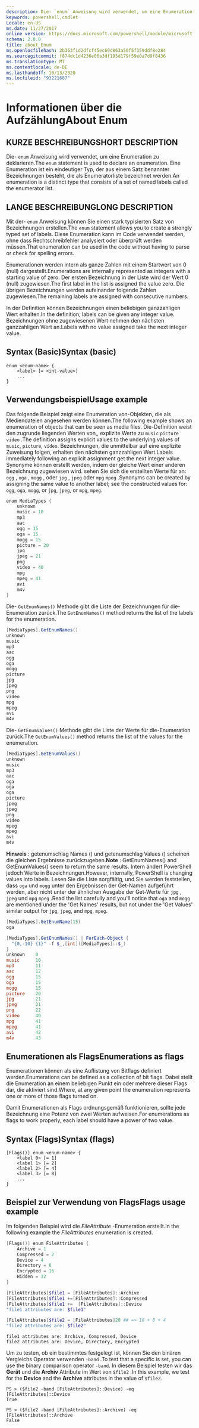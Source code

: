 ```yaml
---
description: Die- `enum` Anweisung wird verwendet, um eine Enumeration zu deklarieren. Eine Enumeration ist ein eindeutiger Typ, der aus einem Satz benannter Bezeichnungen besteht, die als Enumeratorliste bezeichnet werden.
keywords: powershell,cmdlet
Locale: en-US
ms.date: 11/27/2017
online version: https://docs.microsoft.com/powershell/module/microsoft.powershell.core/about/about_enum?view=powershell-6&WT.mc_id=ps-gethelp
schema: 2.0.0
title: about_Enum
ms.openlocfilehash: 2b363f1d2dfcf45ec69d863a50f5f359ddf8e284
ms.sourcegitcommit: f874dc1d4236e06a3df195d179f59e0a7d9f8436
ms.translationtype: MT
ms.contentlocale: de-DE
ms.lasthandoff: 10/13/2020
ms.locfileid: "93221687"
---
```

# <a name="about-enum"></a><span data-ttu-id="6072c-105">Informationen über die Aufzählung</span><span class="sxs-lookup"><span data-stu-id="6072c-105">About Enum</span></span>

## <a name="short-description"></a><span data-ttu-id="6072c-106">KURZE BESCHREIBUNG</span><span class="sxs-lookup"><span data-stu-id="6072c-106">SHORT DESCRIPTION</span></span>
<span data-ttu-id="6072c-107">Die- `enum` Anweisung wird verwendet, um eine Enumeration zu deklarieren.</span><span class="sxs-lookup"><span data-stu-id="6072c-107">The `enum` statement is used to declare an enumeration.</span></span> <span data-ttu-id="6072c-108">Eine Enumeration ist ein eindeutiger Typ, der aus einem Satz benannter Bezeichnungen besteht, die als Enumeratorliste bezeichnet werden.</span><span class="sxs-lookup"><span data-stu-id="6072c-108">An enumeration is a distinct type that consists of a set of named labels called the enumerator list.</span></span>

## <a name="long-description"></a><span data-ttu-id="6072c-109">LANGE BESCHREIBUNG</span><span class="sxs-lookup"><span data-stu-id="6072c-109">LONG DESCRIPTION</span></span>

<span data-ttu-id="6072c-110">Mit der- `enum` Anweisung können Sie einen stark typisierten Satz von Bezeichnungen erstellen.</span><span class="sxs-lookup"><span data-stu-id="6072c-110">The `enum` statement allows you to create a strongly typed set of labels.</span></span> <span data-ttu-id="6072c-111">Diese Enumeration kann im Code verwendet werden, ohne dass Rechtschreibfehler analysiert oder überprüft werden müssen.</span><span class="sxs-lookup"><span data-stu-id="6072c-111">That enumeration can be used in the code without having to parse or check for spelling errors.</span></span>

<span data-ttu-id="6072c-112">Enumerationen werden intern als ganze Zahlen mit einem Startwert von 0 (null) dargestellt.</span><span class="sxs-lookup"><span data-stu-id="6072c-112">Enumerations are internally represented as integers with a starting value of zero.</span></span> <span data-ttu-id="6072c-113">Der ersten Bezeichnung in der Liste wird der Wert 0 (null) zugewiesen.</span><span class="sxs-lookup"><span data-stu-id="6072c-113">The first label in the list is assigned the value zero.</span></span> <span data-ttu-id="6072c-114">Die übrigen Bezeichnungen werden aufeinander folgende Zahlen zugewiesen.</span><span class="sxs-lookup"><span data-stu-id="6072c-114">The remaining labels are assigned with consecutive numbers.</span></span>

<span data-ttu-id="6072c-115">In der Definition können Bezeichnungen einen beliebigen ganzzahligen Wert erhalten.</span><span class="sxs-lookup"><span data-stu-id="6072c-115">In the definition, labels can be given any integer value.</span></span> <span data-ttu-id="6072c-116">Bezeichnungen ohne zugewiesenen Wert nehmen den nächsten ganzzahligen Wert an.</span><span class="sxs-lookup"><span data-stu-id="6072c-116">Labels with no value assigned take the next integer value.</span></span>

## <a name="syntax-basic"></a><span data-ttu-id="6072c-117">Syntax (Basic)</span><span class="sxs-lookup"><span data-stu-id="6072c-117">Syntax (basic)</span></span>

```syntax
enum <enum-name> {
    <label> [= <int-value>]
    ...
}
```

## <a name="usage-example"></a><span data-ttu-id="6072c-118">Verwendungsbeispiel</span><span class="sxs-lookup"><span data-stu-id="6072c-118">Usage example</span></span>

<span data-ttu-id="6072c-119">Das folgende Beispiel zeigt eine Enumeration von-Objekten, die als Mediendateien angesehen werden können.</span><span class="sxs-lookup"><span data-stu-id="6072c-119">The following example shows an enumeration of objects that can be seen as media files.</span></span> <span data-ttu-id="6072c-120">Die-Definition weist den zugrunde liegenden Werten von,, explizite Werte zu `music` `picture` `video` .</span><span class="sxs-lookup"><span data-stu-id="6072c-120">The definition assigns explicit values to the underlying values of `music`, `picture`, `video`.</span></span> <span data-ttu-id="6072c-121">Bezeichnungen, die unmittelbar auf eine explizite Zuweisung folgen, erhalten den nächsten ganzzahligen Wert.</span><span class="sxs-lookup"><span data-stu-id="6072c-121">Labels immediately following an explicit assignment get the next integer value.</span></span> <span data-ttu-id="6072c-122">Synonyme können erstellt werden, indem der gleiche Wert einer anderen Bezeichnung zugewiesen wird. sehen Sie sich die erstellten Werte für an: `ogg` , `oga` , `mogg` , oder `jpg` , `jpeg` oder `mpg` `mpeg` .</span><span class="sxs-lookup"><span data-stu-id="6072c-122">Synonyms can be created by assigning the same value to another label; see the constructed values for: `ogg`, `oga`, `mogg`, or `jpg`, `jpeg`, or `mpg`, `mpeg`.</span></span>

```powershell
enum MediaTypes {
    unknown
    music = 10
    mp3
    aac
    ogg = 15
    oga = 15
    mogg = 15
    picture = 20
    jpg
    jpeg = 21
    png
    video = 40
    mpg
    mpeg = 41
    avi
    m4v
}
```

<span data-ttu-id="6072c-123">Die- `GetEnumNames()` Methode gibt die Liste der Bezeichnungen für die-Enumeration zurück.</span><span class="sxs-lookup"><span data-stu-id="6072c-123">The `GetEnumNames()` method returns the list of the labels for the enumeration.</span></span>

```powershell
[MediaTypes].GetEnumNames()
unknown
music
mp3
aac
ogg
oga
mogg
picture
jpg
jpeg
png
video
mpg
mpeg
avi
m4v
```

<span data-ttu-id="6072c-124">Die- `GetEnumValues()` Methode gibt die Liste der Werte für die-Enumeration zurück.</span><span class="sxs-lookup"><span data-stu-id="6072c-124">The `GetEnumValues()` method returns the list of the values for the enumeration.</span></span>

```powershell
[MediaTypes].GetEnumValues()
unknown
music
mp3
aac
oga
oga
oga
picture
jpeg
jpeg
png
video
mpeg
mpeg
avi
m4v
```

<span data-ttu-id="6072c-125">**Hinweis** : getenumschlag Names () und getenumschlag Values () scheinen die gleichen Ergebnisse zurückzugeben.</span><span class="sxs-lookup"><span data-stu-id="6072c-125">**Note** : GetEnumNames() and GetEnumValues() seem to return the same results.</span></span>
<span data-ttu-id="6072c-126">Intern ändert PowerShell jedoch Werte in Bezeichnungen.</span><span class="sxs-lookup"><span data-stu-id="6072c-126">However, internally, PowerShell is changing values into labels.</span></span> <span data-ttu-id="6072c-127">Lesen Sie die Liste sorgfältig, und Sie werden feststellen, dass `oga` und `mogg` unter den Ergebnissen der Get-Namen aufgeführt werden, aber nicht unter der ähnlichen Ausgabe der Get-Werte für `jpg` , `jpeg` und `mpg` `mpeg` .</span><span class="sxs-lookup"><span data-stu-id="6072c-127">Read the list carefully and you'll notice that `oga` and `mogg` are mentioned under the 'Get Names' results, but not under the 'Get Values' similar output for `jpg`, `jpeg`, and `mpg`, `mpeg`.</span></span>

```powershell
[MediaTypes].GetEnumName(15)
oga

[MediaTypes].GetEnumNames() | ForEach-Object {
  "{0,-10} {1}" -f $_,[int]([MediaTypes]::$_)
}
unknown    0
music      10
mp3        11
aac        12
ogg        15
oga        15
mogg       15
picture    20
jpg        21
jpeg       21
png        22
video      40
mpg        41
mpeg       41
avi        42
m4v        43
```

## <a name="enumerations-as-flags"></a><span data-ttu-id="6072c-128">Enumerationen als Flags</span><span class="sxs-lookup"><span data-stu-id="6072c-128">Enumerations as flags</span></span>

<span data-ttu-id="6072c-129">Enumerationen können als eine Auflistung von Bitflags definiert werden.</span><span class="sxs-lookup"><span data-stu-id="6072c-129">Enumerations can be defined as a collection of bit flags.</span></span>
<span data-ttu-id="6072c-130">Dabei stellt die Enumeration an einem beliebigen Punkt ein oder mehrere dieser Flags dar, die aktiviert sind.</span><span class="sxs-lookup"><span data-stu-id="6072c-130">Where, at any given point the enumeration represents one or more of those flags turned on.</span></span>

<span data-ttu-id="6072c-131">Damit Enumerationen als Flags ordnungsgemäß funktionieren, sollte jede Bezeichnung eine Potenz von zwei Werten aufweisen.</span><span class="sxs-lookup"><span data-stu-id="6072c-131">For enumerations as flags to work properly, each label should have a power of two value.</span></span>

## <a name="syntax-flags"></a><span data-ttu-id="6072c-132">Syntax (Flags)</span><span class="sxs-lookup"><span data-stu-id="6072c-132">Syntax (flags)</span></span>

```syntax
[Flags()] enum <enum-name> {
    <label 0> [= 1]
    <label 1> [= 2]
    <label 2> [= 4]
    <label 3> [= 8]
    ...
}
```

## <a name="flags-usage-example"></a><span data-ttu-id="6072c-133">Beispiel zur Verwendung von Flags</span><span class="sxs-lookup"><span data-stu-id="6072c-133">Flags usage example</span></span>

<span data-ttu-id="6072c-134">Im folgenden Beispiel wird die *FileAttribute* -Enumeration erstellt.</span><span class="sxs-lookup"><span data-stu-id="6072c-134">In the following example the *FileAttributes* enumeration is created.</span></span>

```powershell
[Flags()] enum FileAttributes {
    Archive = 1
    Compressed = 2
    Device = 4
    Directory = 8
    Encrypted = 16
    Hidden = 32
}

[FileAttributes]$file1 = [FileAttributes]::Archive
[FileAttributes]$file1 +=[FileAttributes]::Compressed
[FileAttributes]$file1 +=  [FileAttributes]::Device
"file1 attributes are: $file1"

[FileAttributes]$file2 = [FileAttributes]28 ## => 16 + 8 + 4
"file2 attributes are: $file2"
```

```output
file1 attributes are: Archive, Compressed, Device
file2 attributes are: Device, Directory, Encrypted
```

<span data-ttu-id="6072c-135">Um zu testen, ob ein bestimmtes festgelegt ist, können Sie den binären Vergleichs Operator verwenden `-band` .</span><span class="sxs-lookup"><span data-stu-id="6072c-135">To test that a specific is set, you can use the binary comparison operator `-band`.</span></span> <span data-ttu-id="6072c-136">In diesem Beispiel testen wir das **Gerät** und die **Archiv** Attribute im Wert von `$file2` .</span><span class="sxs-lookup"><span data-stu-id="6072c-136">In this example, we test for the **Device** and the **Archive** attributes in the value of `$file2`.</span></span>

```
PS > ($file2 -band [FileAttributes]::Device) -eq [FileAttributes]::Device
True

PS > ($file2 -band [FileAttributes]::Archive) -eq [FileAttributes]::Archive
False
```
